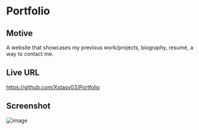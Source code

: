 # Portfolio

## Motive
A website that showcases my previous work/projects, biography, resumé, a way to contact me.

## Live URL
https://github.com/Xstasy03/Portfolio

## Screenshot
![image](https://user-images.githubusercontent.com/95896830/148711391-df481afa-0c82-452f-938c-b600cfe93ef8.png)
